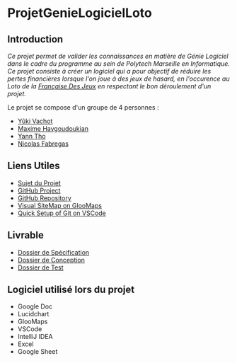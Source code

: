 # ProjetGenieLogicielLoto
## Introduction
*Ce projet permet de valider les connaissances en matière de Génie Logiciel dans le cadre du programme au sein de Polytech Marseille en Informatique. Ce projet consiste à créer un logiciel qui a pour objectif de réduire les pertes financières  lorsque l'on joue à des jeux de hasard, en l'occurence au Loto de la [Française Des Jeux](https://fdj.fr) en respectant le bon déroulement d'un projet.*

Le projet se compose d'un groupe de 4 personnes :

- [Yûki Vachot](https://github.com/NyxiumYuuki)
- [Maxime Havgoudoukian](https://github.com/MHAVGOUDOUKIAN) 
- [Yann Tho](https://github.com/YanNThO)
- [Nicolas Fabregas](https://github.com/NicolasFabregas)

## Liens Utiles
- [Sujet du Projet](https://github.com/NyxiumYuuki/ProjetGenieLogicielLoto/blob/main/Projet-GL.pdf)
- [GitHub Project](https://github.com/users/NyxiumYuuki/projects/3)
- [GitHub Repository](https://github.com/NyxiumYuuki/ProjetGenieLogicielLoto)
- [Visual SiteMap on GlooMaps](https://www.gloomaps.com/MZjgQh64zw)
- [Quick Setup of Git on VSCode](https://github.com/NyxiumYuuki/Projet-C-Huffman/blob/master/README.md)

## Livrable
- [Dossier de Spécification](https://drive.google.com/file/d/1lZZMTKPG7LmY39-aF24lAeX0S9SpCBkq/view?usp=sharing)
- [Dossier de Conception](https://drive.google.com/file/d/11BBjjcM92V4B2zBxNlpcoARaYt4Bijgt/view?usp=sharing)
- [Dossier de Test](https://drive.google.com/file/d/10Qzfbd6Zs3qB2eYId7oPyRpcQUSu91eq/view?usp=sharing)


## Logiciel utilisé lors du projet
- Google Doc 
- Lucidchart
- GlooMaps
- VSCode
- IntelliJ IDEA
- Excel
- Google Sheet